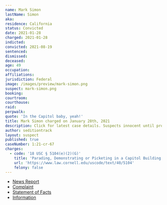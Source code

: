 ```yaml
---
name: Mark Simon
lastName: Simon
aka:
residence: California
status: Convicted
date: 2021-01-28
charged: 2021-01-28
indicted:
convicted: 2021-08-19
sentenced:
dismissed:
deceased:
age: 49
occupation:
affiliations:
jurisdiction: Federal
image: /images/preview/mark-simon.png
suspect: mark-simon.png
booking:
courtroom:
courthouse:
raid:
perpwalk:
quote: 'In the Capitol baby, yeah!'
title: Mark Simon charged on January 28th, 2021
description: Click for latest case details. Suspects innocent until proven guilty.
author: seditiontrack
layout: suspect
published: true
caseNumber: 1:21-cr-67
charges:
  - code: '18 USC § 5104(e)(2)(G)'
    title: 'Parading, Demonstrating or Picketing in a Capitol Building'
    url: 'https://www.law.cornell.edu/uscode/text/40/5104'
    felony: false
---
```


- [News Report](https://www.ocregister.com/2021/01/28/fbi-arrests-huntington-beach-man-for-suspected-involvement-in-u-s-capitol-siege/)
- [Complaint](https://www.justice.gov/opa/page/file/1361286/download)
- [Statement of Facts](https://www.justice.gov/opa/page/file/1361286/download)
- [Information](https://www.justice.gov/usao-dc/case-multi-defendant/file/1377806/download)
